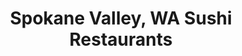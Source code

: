 ---
layout: city
title: Spokane Valley, WA Sushi Restaurants
permalink: /washington/spokane-valley/
stateAbbr: WA
stateName: Washington
cityName: Spokane Valley
---